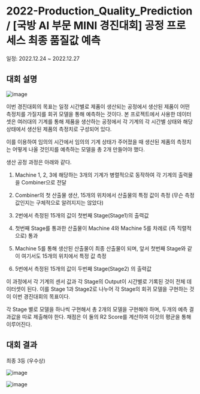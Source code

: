 # 2022-Production_Quality_Prediction / [국방 AI 부문 MINI 경진대회] 공정 프로세스 최종 품질값 예측

일정: 2022.12.24 ~ 2022.12.27

## 대회 설명

![image](https://github.com/aerojohn1223/2022-Production_Quality_Prediction/assets/82106824/666c9c7f-e004-4ff4-9cab-515317d8f60c)

이번 경진대회의 목표는 일정 시간별로 제품이 생산되는 공정에서 생산된 제품이 어떤 측정치를 가질지를 회귀 모델을 통해 예측하는 것이다. 본 프로젝트에서 사용한 데이터셋은 여러대의 기계를 통해 제품을 생산하는 공정에서 각 기계의 각 시간별 상태와 해당 상태에서 생산된 제품의 측정치로 구성되어 있다.

이를 이용하여 임의의 시간에서 임의의 기계 상태가 주어졌을 때 생산된 제품의 측정치는 어떻게 나올 것인지를 예측하는 모델을 총 2개 만들어야 했다.

생산 공정 과정은 아래와 같다.

1.  Machine 1, 2, 3에 해당하는 3개의 기계가 병렬적으로 동작하여 각 기계의 출력물을 Combiner으로 전달

2.  Combiner의 첫 산출물 생산, 15개의 위치에서 산출물의 특정 값이 측정 (무슨 측정값인지는 구체적으로 알려지지는 않았다)

3.  2번에서 측정된 15개의 값이 첫번째 Stage(Stage1)의 출력값

4.  첫번째 Stage를 통과한 산출물이 Machine 4와 Machine 5를 차례로 (즉 직렬적으로) 통과

5.  Machine 5를 통해 생산된 산출물이 최종 산출물이 되며, 앞서 첫번째 Stage와 같이 여기서도 15개의 위치에서 특정 값 측정

6.  5번에서 측정된 15개의 값이 두번째 Stage(Stage2) 의 출력값

이 과정에서 각 기계의 센서 값과 각 Stage의 Output이 시간별로 기록된 것이 전체 데이터셋이 된다. 이를 Stage 1과 Stage2로 나누어 각 Stage의 회귀 모델을 구현하는 것이 이번 경진대회의 목표이다.

각 Stage 별로 모델을 하나씩 구현해서 총 2개의 모델을 구현해야 하며, 두개의 예측 결과값을 따로 제출해야 한다. 채점은 이 둘의 R2 Score를 계산하여 이것의 평균을 통해 이루어진다.

## 대회 결과

최종 3등 (우수상)

![image](https://github.com/aerojohn1223/2022-Production_Quality_Prediction/assets/82106824/72294940-80e2-4ee7-a7ac-59cfe92270b0)

![image](https://github.com/aerojohn1223/2022-Production_Quality_Prediction/assets/82106824/ef7a986e-613c-4675-acff-2f5d347eb2a7)

